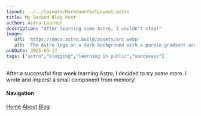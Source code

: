 ```yaml
---
layout: ../../layouts/MarkdownPostLayout.astro
title: My Second Blog Post
author: Astro Learner
description: "After learning some Astro, I couldn't stop!"
image:
   url: 'https://docs.astro.build/assets/arc.webp'
   alt: 'The Astro logo on a dark background with a purple gradient arc.'
pubDate: 2025-09-17
tags: ["astro","blogging","learning in public","successes"]
---
```


After a successful first week learning Astro, I decided to try some more. I wrote and imporst a small component from memory!

#### Navigation
[Home](/)
[About](/about)
[Blog](/blog)
